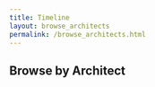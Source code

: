 ```yaml
---
title: Timeline
layout: browse_architects
permalink: /browse_architects.html
---
```


## Browse by Architect